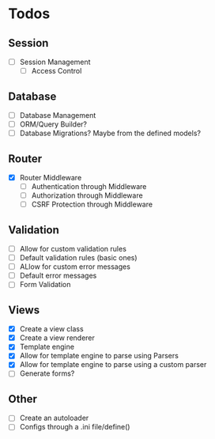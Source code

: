 # Todos

## Session

- [ ] Session Management
  - [ ] Access Control

## Database

- [ ] Database Management
- [ ] ORM/Query Builder?
- [ ] Database Migrations? Maybe from the defined models?

## Router

- [X] Router Middleware
  - [ ] Authentication through Middleware
  - [ ] Authorization through Middleware
  - [ ] CSRF Protection through Middleware
  
## Validation  

- [ ] Allow for custom validation rules
- [ ] Default validation rules (basic ones)
- [ ] ALlow for custom error messages
- [ ] Default error messages
- [ ] Form Validation

## Views
- [X] Create a view class
- [X] Create a view renderer
- [X] Template engine
- [X] Allow for template engine to parse using Parsers
- [X] Allow for template engine to parse using a custom parser
- [ ] Generate forms?

## Other
- [ ] Create an autoloader
- [ ] Configs through a .ini file/define()
